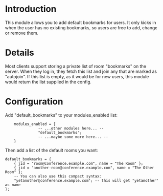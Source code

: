 # Introduction #

This module allows you to add default bookmarks for users.  It only kicks in when the user has no existing bookmarks, so users are free to add, change or remove them.

# Details #

Most clients support storing a private list of room "bookmarks" on the server. When they log in, they fetch this list and join any that are marked as "autojoin".  If this list is empty, as it would be for new users, this module would return the list supplied in the config.

# Configuration #

Add "default\_bookmarks" to your modules\_enabled list:
```
    modules_enabled = {
               -- ...other modules here... --
               "default_bookmarks";
               -- ...maybe some more here... --
    }
```

Then add a list of the default rooms you want:

```
default_bookmarks = {
	{ jid = "room@conference.example.com", name = "The Room" };
	{ jid = "another-room@conference.example.com", name = "The Other Room" };
	-- You can also use this compact syntax:
	"yetanother@conference.example.com"; -- this will get "yetanother" as name
};
```